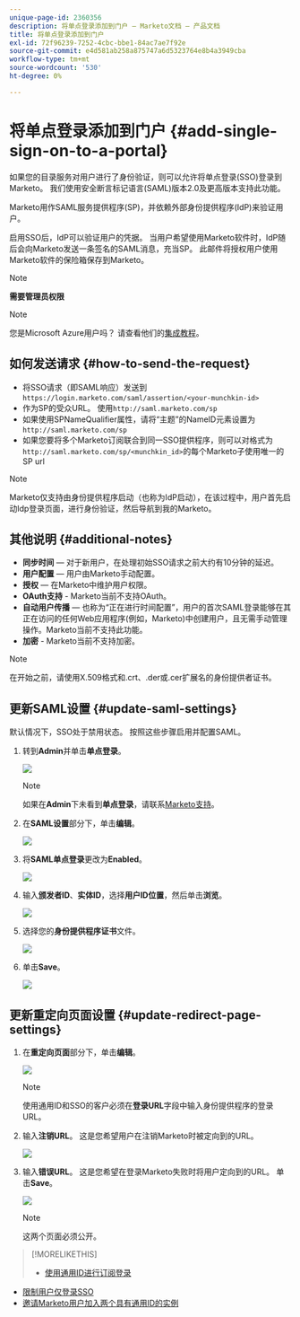 ```yaml
---
unique-page-id: 2360356
description: 将单点登录添加到门户 — Marketo文档 — 产品文档
title: 将单点登录添加到门户
exl-id: 72f96239-7252-4cbc-bbe1-84ac7ae7f92e
source-git-commit: e4d581ab258a875747a6d5323764e8b4a3949cba
workflow-type: tm+mt
source-wordcount: '530'
ht-degree: 0%

---
```


# 将单点登录添加到门户 {#add-single-sign-on-to-a-portal}

如果您的目录服务对用户进行了身份验证，则可以允许将单点登录(SSO)登录到Marketo。 我们使用安全断言标记语言(SAML)版本2.0及更高版本支持此功能。

Marketo用作SAML服务提供程序(SP)，并依赖外部身份提供程序(IdP)来验证用户。

启用SSO后，IdP可以验证用户的凭据。 当用户希望使用Marketo软件时，IdP随后会向Marketo发送一条签名的SAML消息，充当SP。 此邮件将授权用户使用Marketo软件的保险箱保存到Marketo。

>[!NOTE]
>
>**需要管理员权限**

>[!NOTE]
>
>您是Microsoft Azure用户吗？ 请查看他们的[集成教程](https://azure.microsoft.com/en-us/documentation/articles/active-directory-saas-marketo-tutorial/)。

## 如何发送请求 {#how-to-send-the-request}

* 将SSO请求（即SAML响应）发送到`https://login.marketo.com/saml/assertion/<your-munchkin-id>`
* 作为SP的受众URL。 使用`http://saml.marketo.com/sp`
* 如果使用SPNameQualifier属性，请将“主题”的NameID元素设置为`http://saml.marketo.com/sp`
* 如果您要将多个Marketo订阅联合到同一SSO提供程序，则可以对格式为`http://saml.marketo.com/sp/<munchkin_id>`的每个Marketo子使用唯一的SP url

>[!NOTE]
>
>Marketo仅支持由身份提供程序启动（也称为IdP启动），在该过程中，用户首先启动Idp登录页面，进行身份验证，然后导航到我的Marketo。

## 其他说明 {#additional-notes}

* **同步时间**  — 对于新用户，在处理初始SSO请求之前大约有10分钟的延迟。
* **用户配置**  — 用户由Marketo手动配置。
* **授权**  — 在Marketo中维护用户权限。
* **OAuth支持**  - Marketo当前不支持OAuth。
* **自动用户传播**  — 也称为“正在进行时间配置”，用户的首次SAML登录能够在其正在访问的任何Web应用程序(例如，Marketo)中创建用户，且无需手动管理操作。Marketo当前不支持此功能。
* **加密**  - Marketo当前不支持加密。

>[!NOTE]
>
>在开始之前，请使用X.509格式和.crt、.der或.cer扩展名的身份提供者证书。

## 更新SAML设置 {#update-saml-settings}

默认情况下，SSO处于禁用状态。 按照这些步骤启用并配置SAML。

1. 转到&#x200B;**Admin**&#x200B;并单击&#x200B;**单点登录**。

   ![](assets/image2014-9-24-14-3a36-3a50.png)

   >[!NOTE]
   >
   >如果在&#x200B;**Admin**&#x200B;下未看到&#x200B;**单点登录**，请联系[Marketo支持](https://nation.marketo.com/t5/Support/ct-p/Support)。

1. 在&#x200B;**SAML设置**&#x200B;部分下，单击&#x200B;**编辑**。

   ![](assets/image2014-9-24-14-3a37-3a3.png)

1. 将&#x200B;**SAML单点登录**&#x200B;更改为&#x200B;**Enabled**。

   ![](assets/image2014-9-24-14-3a37-3a17.png)

1. 输入&#x200B;**颁发者ID**、**实体ID**，选择&#x200B;**用户ID位置**，然后单击&#x200B;**浏览**。

   ![](assets/image2014-9-24-14-3a37-3a32.png)

1. 选择您的&#x200B;**身份提供程序证书**&#x200B;文件。

   ![](assets/image2014-9-24-14-3a38-3a8.png)

1. 单击&#x200B;**Save**。

   ![](assets/image2014-9-24-14-3a38-3a22.png)

## 更新重定向页面设置 {#update-redirect-page-settings}

1. 在&#x200B;**重定向页面**&#x200B;部分下，单击&#x200B;**编辑**。

   ![](assets/seven.png)

   >[!NOTE]
   >
   >使用通用ID和SSO的客户必须在&#x200B;**登录URL**&#x200B;字段中输入身份提供程序的登录URL。

1. 输入&#x200B;**注销URL**。 这是您希望用户在注销Marketo时被定向到的URL。

   ![](assets/eight.png)

1. 输入&#x200B;**错误URL**。 这是您希望在登录Marketo失败时将用户定向到的URL。 单击&#x200B;**Save**。

   ![](assets/nine.png)

   >[!NOTE]
   >
   >这两个页面必须公开。

>[!MORELIKETHIS]
>
>* [使用通用ID进行订阅登录](/help/marketo/product-docs/administration/settings/using-a-universal-id-for-subscription-login.md)
* [限制用户仅登录SSO](/help/marketo/product-docs/administration/additional-integrations/restrict-user-login-to-sso-only.md)
* [邀请Marketo用户加入两个具有通用ID的实例](https://nation.marketo.com/t5/Knowledgebase/Inviting-Marketo-Users-to-Two-Instances-with-Universal-ID-UID/ta-p/251122)

